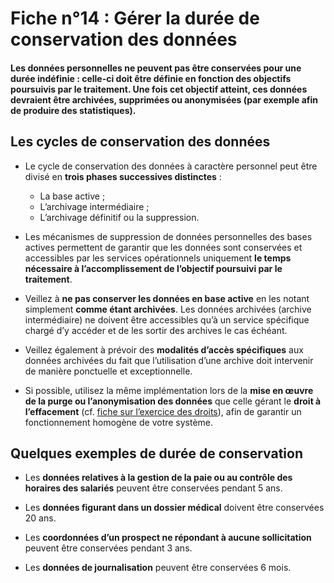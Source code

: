 # Fiche n°14 : Gérer la durée de conservation des données

#### Les données personnelles ne peuvent pas être conservées pour une durée indéfinie : celle-ci doit être définie en fonction des objectifs poursuivis par le traitement. Une fois cet objectif atteint, ces données devraient être archivées, supprimées ou anonymisées (par exemple afin de produire des statistiques).

## Les cycles de conservation des données

* Le cycle de conservation des données à caractère personnel peut être divisé en **trois phases successives distinctes** :
    * La base active ;
    * L’archivage intermédiaire ;
    * L’archivage définitif ou la suppression.


* Les mécanismes de suppression de données personnelles des bases actives permettent de garantir que les données sont conservées et accessibles par les services opérationnels uniquement **le temps nécessaire à l’accomplissement de l’objectif poursuivi par le traitement**.

* Veillez à **ne pas conserver les données en base active** en les notant simplement **comme étant archivées**. Les données archivées (archive intermédiaire) ne doivent être accessibles qu’à un service spécifique chargé d’y accéder et de les sortir des archives le cas échéant.

* Veillez également à prévoir des **modalités d’accès spécifiques** aux données archivées du fait que l’utilisation d’une archive doit intervenir de manière ponctuelle et exceptionnelle.

* Si possible, utilisez la même implémentation lors de la **mise en œuvre de la purge ou l’anonymisation des données** que celle gérant le **droit à l’effacement** (cf. [fiche sur l’exercice des droits](#Fiche_n°13_:_Préparer_l’exercice_des_droits_des_personnes)), afin de garantir un fonctionnement homogène de votre système.

## Quelques exemples de durée de conservation

* Les **données relatives à la gestion de la paie ou au contrôle des horaires des salariés** peuvent être conservées pendant 5 ans.

* Les **données figurant dans un dossier médical** doivent être conservées 20 ans.

* Les **coordonnées d’un prospect ne répondant à aucune sollicitation** peuvent être conservées pendant 3 ans.

* Les **données de journalisation** peuvent être conservées 6 mois.
